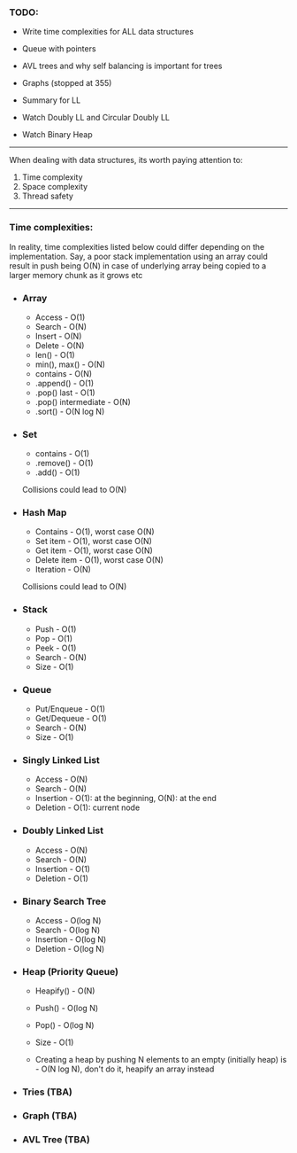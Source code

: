 ### TODO:

- Write time complexities for ALL data structures


- Queue with pointers


- AVL trees and why self balancing is important for trees
- Graphs (stopped at 355)


- Summary for LL
- Watch Doubly LL and Circular Doubly LL
- Watch Binary Heap

---

When dealing with data structures, its worth paying attention to:
1) Time complexity 
2) Space complexity
3) Thread safety

---

### Time complexities:

In reality, time complexities listed below could differ depending on the 
implementation. Say, a poor stack implementation using an array could result 
in push being O(N) in case of underlying array being copied to a larger 
memory chunk as it grows etc

- ### Array

    - Access - O(1)
    - Search - O(N)
    - Insert - O(N)
    - Delete - O(N)
    - len() - O(1)
    - min(), max() - O(N)
    - contains - O(N)
    - .append() - O(1)
    - .pop() last - O(1)
    - .pop() intermediate - O(N)
    - .sort() - O(N log N)


- ### Set

    - contains - O(1)
    - .remove() - O(1)
    - .add() - O(1)

  Collisions could lead to O(N)


- ### Hash Map

    - Contains - O(1), worst case O(N)
    - Set item - O(1), worst case O(N)
    - Get item - O(1), worst case O(N)
    - Delete item - O(1), worst case O(N)
    - Iteration - O(N)
  
  Collisions could lead to O(N)
  

- ### Stack

  - Push - O(1)
  - Pop - O(1)
  - Peek - O(1)
  - Search - O(N)
  - Size - O(1)


- ### Queue

  - Put/Enqueue - O(1)
  - Get/Dequeue - O(1)
  - Search - O(N)
  - Size - O(1)


- ### Singly Linked List

  - Access - O(N)
  - Search - O(N)
  - Insertion - O(1): at the beginning, O(N): at the end
  - Deletion - O(1): current node


- ### Doubly Linked List

  - Access - O(N)
  - Search - O(N)
  - Insertion - O(1)
  - Deletion - O(1)


- ### Binary Search Tree
  
  - Access - O(log N)
  - Search - O(log N)
  - Insertion - O(log N)
  - Deletion - O(log N)


- ### Heap (Priority Queue)

  - Heapify() - O(N)
  - Push() - O(log N)
  - Pop() - O(log N)
  - Size - O(1)

  - Creating a heap by pushing N elements to an empty (initially heap) is - O(N log N), 
  don't do it, heapify an array instead


- ### Tries (TBA)


- ### Graph (TBA)


- ### AVL Tree (TBA)
